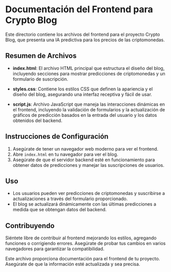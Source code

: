 # Documentación del Frontend para Crypto Blog

Este directorio contiene los archivos del frontend para el proyecto Crypto Blog, que presenta una IA predictiva para los precios de las criptomonedas.

## Resumen de Archivos

- **index.html**: El archivo HTML principal que estructura el diseño del blog, incluyendo secciones para mostrar predicciones de criptomonedas y un formulario de suscripción.
  
- **styles.css**: Contiene los estilos CSS que definen la apariencia y el diseño del blog, asegurando una interfaz receptiva y fácil de usar.
  
- **script.js**: Archivo JavaScript que maneja las interacciones dinámicas en el frontend, incluyendo la validación de formularios y la actualización de gráficos de predicción basados en la entrada del usuario y los datos obtenidos del backend.

## Instrucciones de Configuración

1. Asegúrate de tener un navegador web moderno para ver el frontend.
2. Abre `index.html` en tu navegador para ver el blog.
3. Asegúrate de que el servidor backend esté en funcionamiento para obtener datos de predicciones y manejar las suscripciones de usuarios.

## Uso

- Los usuarios pueden ver predicciones de criptomonedas y suscribirse a actualizaciones a través del formulario proporcionado.
- El blog se actualizará dinámicamente con las últimas predicciones a medida que se obtengan datos del backend.

## Contribuyendo

Siéntete libre de contribuir al frontend mejorando los estilos, agregando funciones o corrigiendo errores. Asegúrate de probar tus cambios en varios navegadores para garantizar la compatibilidad.

Este archivo proporciona documentación para el frontend de tu proyecto. Asegúrate de que la información esté actualizada y sea precisa.